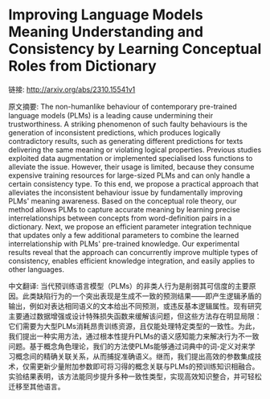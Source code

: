 # Improving Language Models Meaning Understanding and Consistency by Learning Conceptual Roles from Dictionary

链接: http://arxiv.org/abs/2310.15541v1

原文摘要:
The non-humanlike behaviour of contemporary pre-trained language models
(PLMs) is a leading cause undermining their trustworthiness. A striking
phenomenon of such faulty behaviours is the generation of inconsistent
predictions, which produces logically contradictory results, such as generating
different predictions for texts delivering the same meaning or violating
logical properties. Previous studies exploited data augmentation or implemented
specialised loss functions to alleviate the issue. However, their usage is
limited, because they consume expensive training resources for large-sized PLMs
and can only handle a certain consistency type. To this end, we propose a
practical approach that alleviates the inconsistent behaviour issue by
fundamentally improving PLMs' meaning awareness. Based on the conceptual role
theory, our method allows PLMs to capture accurate meaning by learning precise
interrelationships between concepts from word-definition pairs in a dictionary.
Next, we propose an efficient parameter integration technique that updates only
a few additional parameters to combine the learned interrelationship with PLMs'
pre-trained knowledge. Our experimental results reveal that the approach can
concurrently improve multiple types of consistency, enables efficient knowledge
integration, and easily applies to other languages.

中文翻译:
当代预训练语言模型（PLMs）的非类人行为是削弱其可信度的主要原因。此类缺陷行为的一个突出表现是生成不一致的预测结果——即产生逻辑矛盾的输出，例如对表达相同语义的文本给出不同预测，或违反基本逻辑属性。现有研究主要通过数据增强或设计特殊损失函数来缓解该问题，但这些方法存在明显局限：它们需要为大型PLMs消耗昂贵训练资源，且仅能处理特定类型的一致性。为此，我们提出一种实用方法，通过根本性提升PLMs的语义感知能力来解决行为不一致问题。基于概念角色理论，我们的方法使PLMs能够通过词典中的词-定义对来学习概念间的精确关联关系，从而捕捉准确语义。继而，我们提出高效的参数集成技术，仅需更新少量附加参数即可将习得的概念关联与PLMs的预训练知识相融合。实验结果表明，该方法能同步提升多种一致性类型，实现高效知识整合，并可轻松迁移至其他语言。
